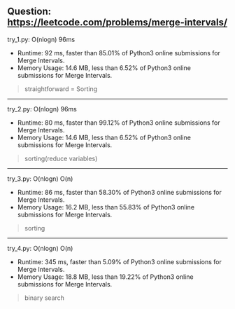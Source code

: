 Question: https://leetcode.com/problems/merge-intervals/
---

try_1.py: O(nlogn) 96ms

* Runtime: 92 ms, faster than 85.01% of Python3 online submissions for Merge Intervals.
* Memory Usage: 14.6 MB, less than 6.52% of Python3 online submissions for Merge Intervals.


> straightforward = Sorting

---

try_2.py: O(nlogn) 96ms

* Runtime: 80 ms, faster than 99.12% of Python3 online submissions for Merge Intervals.
* Memory Usage: 14.6 MB, less than 6.52% of Python3 online submissions for Merge Intervals.

> sorting(reduce variables)

---

try_3.py: O(nlogn) O(n)

* Runtime: 86 ms, faster than 58.30% of Python3 online submissions for Merge Intervals.
* Memory Usage: 16.2 MB, less than 55.83% of Python3 online submissions for Merge Intervals.

> sorting

---

try_4.py: O(nlogn) O(n)

* Runtime: 345 ms, faster than 5.09% of Python3 online submissions for Merge Intervals.
* Memory Usage: 18.8 MB, less than 19.22% of Python3 online submissions for Merge Intervals.

> binary search